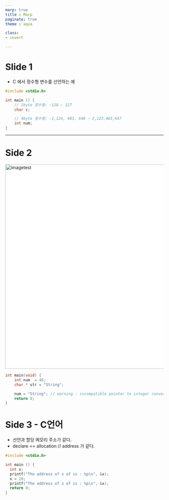 ```yaml
---
marp: true
title : Marp
paginate: true
theme : aqua

class:
- invert

---
```


# Slide 1

- C 에서 정수형 변수를 선언하는 예

```c
#include <stdio.h>

int main () {
    // 1byte 정수형: -128 ~ 127
    char c;

    // 4byte 정수형: -2,124, 483, 648 ~ 2,123,483,647
    int num;
}


```



---

# Side 2

![imagetest](https://poiemaweb.com/img/int_num.png)
<style>
    img {
        background: white;
        width: 650px

    }
</style>


```c
int main(void) {
    int num  = 46;
    char * str = "String";

    num = "String"; // warning : incompatible pointer to integer conversion assigning to 'int' form 'char[7]'
    return 0;
}

```


# Side 3 - C언어 

- 선언과 할당  메모리 주소가 같다.
- declare == allocation // address 가 같다.

```c
#include <stdio.h>

int main () {
  int x;
  printf("The address of x of is : %p\n", &x);
  x = 10;
  printf("The address of x of is : %p\n", &x);
  return 0;
}

```